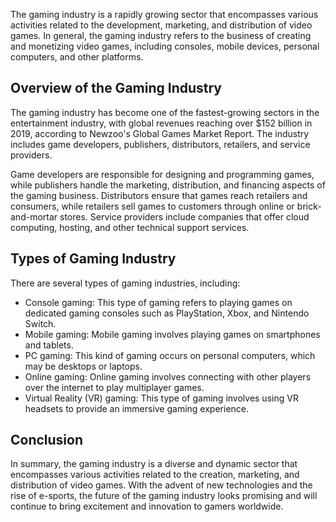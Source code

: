 
The gaming industry is a rapidly growing sector that encompasses various activities related to the development, marketing, and distribution of video games. In general, the gaming industry refers to the business of creating and monetizing video games, including consoles, mobile devices, personal computers, and other platforms.

Overview of the Gaming Industry
-------------------------------

The gaming industry has become one of the fastest-growing sectors in the entertainment industry, with global revenues reaching over $152 billion in 2019, according to Newzoo's Global Games Market Report. The industry includes game developers, publishers, distributors, retailers, and service providers.

Game developers are responsible for designing and programming games, while publishers handle the marketing, distribution, and financing aspects of the gaming business. Distributors ensure that games reach retailers and consumers, while retailers sell games to customers through online or brick-and-mortar stores. Service providers include companies that offer cloud computing, hosting, and other technical support services.

Types of Gaming Industry
------------------------

There are several types of gaming industries, including:

* Console gaming: This type of gaming refers to playing games on dedicated gaming consoles such as PlayStation, Xbox, and Nintendo Switch.
* Mobile gaming: Mobile gaming involves playing games on smartphones and tablets.
* PC gaming: This kind of gaming occurs on personal computers, which may be desktops or laptops.
* Online gaming: Online gaming involves connecting with other players over the internet to play multiplayer games.
* Virtual Reality (VR) gaming: This type of gaming involves using VR headsets to provide an immersive gaming experience.

Conclusion
----------

In summary, the gaming industry is a diverse and dynamic sector that encompasses various activities related to the creation, marketing, and distribution of video games. With the advent of new technologies and the rise of e-sports, the future of the gaming industry looks promising and will continue to bring excitement and innovation to gamers worldwide.

